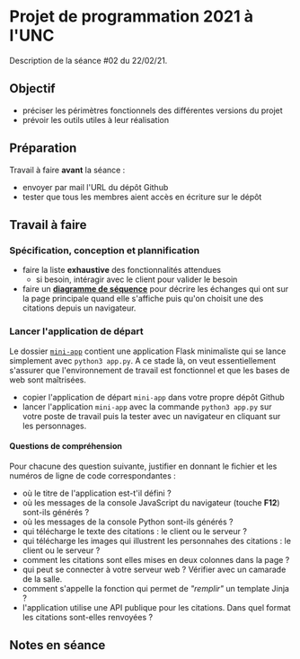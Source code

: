 Projet de programmation 2021 à l'UNC
====================================

Description de la séance #02 du 22/02/21.

Objectif
--------

* préciser les périmètres fonctionnels des différentes versions du projet
* prévoir les outils utiles à leur réalisation

Préparation
-----------

Travail à faire **avant** la séance :

* envoyer par mail l'URL du dépôt Github
* tester que tous les membres aient accès en écriture sur le dépôt

Travail à faire
---------------

### Spécification, conception et plannification

* faire la liste **exhaustive** des fonctionnalités attendues
  - si besoin, intéragir avec le client pour valider le besoin
* faire un [**diagramme de séquence**](https://fr.wikipedia.org/wiki/Diagramme_de_s%C3%A9quence) pour décrire les échanges qui ont sur la page principale quand elle s'affiche puis qu'on choisit une des citations depuis un navigateur.

### Lancer l'application de départ

Le dossier [`mini-app`](../mini-app/) contient une application Flask minimaliste qui se lance simplement avec `python3 app.py`.
A ce stade là, on veut essentiellement s'assurer que l'environnement de travail est fonctionnel et que les bases de web sont maîtrisées.

* copier l'application de départ `mini-app` dans votre propre dépôt Github
* lancer l'application `mini-app` avec la commande `python3 app.py` sur votre poste de travail puis la tester avec un navigateur en cliquant sur les personnages.

#### Questions de compréhension

Pour chacune des question suivante, justifier en donnant le fichier et les numéros de ligne de code correspondantes :

* où le titre de l'application est-t'il défini ?
* où les messages de la console JavaScript du navigateur (touche **F12**) sont-ils générés ?
* où les messages de la console Python sont-ils générés ?
* qui télécharge le texte des citations : le client ou le serveur ?
* qui télécharge les images qui illustrent les personnahes des citations : le client ou le serveur ?
* comment les citations sont elles mises en deux colonnes dans la page ?
* qui peut se connecter à votre serveur web ? Vérifier avec un camarade de la salle.
* comment s'appelle la fonction qui permet de _"remplir"_ un template Jinja ?
* l'application utilise une API publique pour les citations. Dans quel format les citations sont-elles renvoyées ?

Notes en séance
---------------
